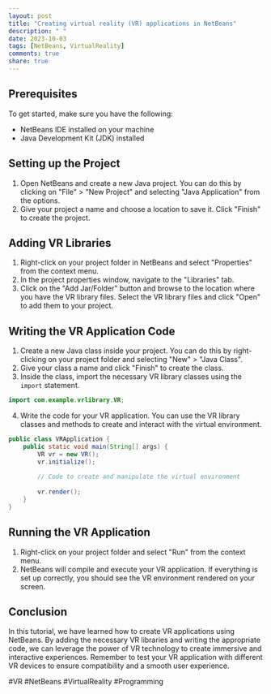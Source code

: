 ```yaml
---
layout: post
title: "Creating virtual reality (VR) applications in NetBeans"
description: " "
date: 2023-10-03
tags: [NetBeans, VirtualReality]
comments: true
share: true
---
```


## Prerequisites
To get started, make sure you have the following:
- NetBeans IDE installed on your machine
- Java Development Kit (JDK) installed

## Setting up the Project
1. Open NetBeans and create a new Java project. You can do this by clicking on "File" > "New Project" and selecting "Java Application" from the options.
2. Give your project a name and choose a location to save it. Click "Finish" to create the project.

## Adding VR Libraries
1. Right-click on your project folder in NetBeans and select "Properties" from the context menu.
2. In the project properties window, navigate to the "Libraries" tab.
3. Click on the "Add Jar/Folder" button and browse to the location where you have the VR library files. Select the VR library files and click "Open" to add them to your project.

## Writing the VR Application Code
1. Create a new Java class inside your project. You can do this by right-clicking on your project folder and selecting "New" > "Java Class".
2. Give your class a name and click "Finish" to create the class.
3. Inside the class, import the necessary VR library classes using the `import` statement.

```java
import com.example.vrlibrary.VR;
```

4. Write the code for your VR application. You can use the VR library classes and methods to create and interact with the virtual environment.

```java
public class VRApplication {
    public static void main(String[] args) {
        VR vr = new VR();
        vr.initialize();
        
        // Code to create and manipulate the virtual environment
        
        vr.render();
    }
}
```

## Running the VR Application
1. Right-click on your project folder and select "Run" from the context menu.
2. NetBeans will compile and execute your VR application. If everything is set up correctly, you should see the VR environment rendered on your screen.

## Conclusion
In this tutorial, we have learned how to create VR applications using NetBeans. By adding the necessary VR libraries and writing the appropriate code, we can leverage the power of VR technology to create immersive and interactive experiences. Remember to test your VR application with different VR devices to ensure compatibility and a smooth user experience.

#VR #NetBeans #VirtualReality #Programming
